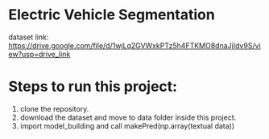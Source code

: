 # Electric Vehicle Segmentation
dataset link: https://drive.google.com/file/d/1wjLq2GVWxkPTz5h4FTKMO8dnaJjIdv9S/view?usp=drive_link
# Steps to run this project:
1. clone the repository.
2. download the dataset and move to data folder inside this project.
3. import model_building and call makePred(np.array(textual data))
